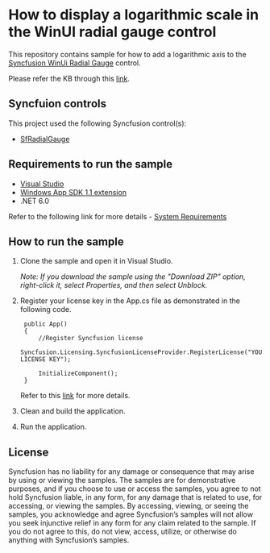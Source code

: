 # How to display a logarithmic scale in the WinUI radial gauge control

This repository contains sample for how to add a logarithmic axis to the [Syncfusion WinUi Radial Gauge](https://help.syncfusion.com/winui/radial-gauge/getting-started) control.

Please refer the KB through this [link](https://www.syncfusion.com/kb/13598/how-to-display-a-logarithmic-scale-in-the-winui-radial-gauge-control-sfradialgauge).

## Syncfuion controls

This project used the following Syncfusion control(s):
* [SfRadialGauge](https://www.syncfusion.com/winui-controls/radial-gauge)

## Requirements to run the sample

* [Visual Studio](https://visualstudio.microsoft.com/downloads/)
* [Windows App SDK 1.1 extension](https://docs.microsoft.com/en-us/windows/apps/windows-app-sdk/stable-channel#version-11)
* .NET 6.0

Refer to the following link for more details - [System Requirements](https://help.syncfusion.com/winui/system-requirements)

## How to run the sample

1. Clone the sample and open it in Visual Studio.

   *Note: If you download the sample using the "Download ZIP" option, right-click it, select Properties, and then select Unblock.*

2. Register your license key in the App.cs file as demonstrated in the following code.

        public App()
        {
            //Register Syncfusion license
            Syncfusion.Licensing.SyncfusionLicenseProvider.RegisterLicense("YOUR LICENSE KEY");

            InitializeComponent();
        }

    Refer to this [link](https://help.syncfusion.com/winui/licensing/overview) for more details.

3. Clean and build the application.

4. Run the application.

## License

Syncfusion has no liability for any damage or consequence that may arise by using or viewing the samples. The samples are for demonstrative purposes, and if you choose to use or access the samples, you agree to not hold Syncfusion liable, in any form, for any damage that is related to use, for accessing, or viewing the samples. By accessing, viewing, or seeing the samples, you acknowledge and agree Syncfusion’s samples will not allow you seek injunctive relief in any form for any claim related to the sample. If you do not agree to this, do not view, access, utilize, or otherwise do anything with Syncfusion’s samples.
